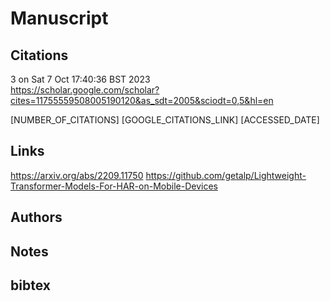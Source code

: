 # Manuscript

## Citations

3 on Sat  7 Oct 17:40:36 BST 2023  
https://scholar.google.com/scholar?cites=11755559508005190120&as_sdt=2005&sciodt=0,5&hl=en

[NUMBER_OF_CITATIONS]
[GOOGLE_CITATIONS_LINK]
[ACCESSED_DATE]


## Links 
https://arxiv.org/abs/2209.11750
https://github.com/getalp/Lightweight-Transformer-Models-For-HAR-on-Mobile-Devices  



## Authors 

## Notes

## bibtex 
```

```

